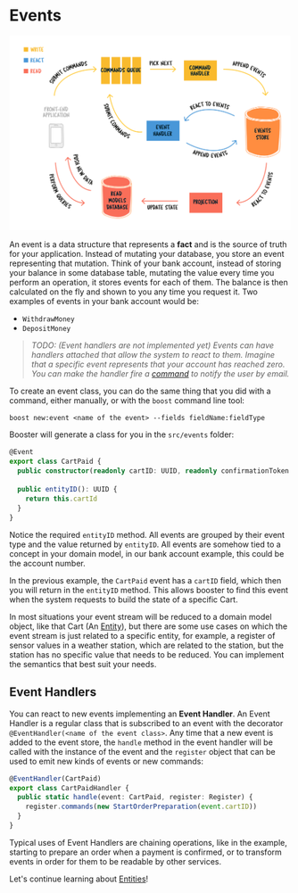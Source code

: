 # Events

![Booster architecture](../img/booster-arch.png)

An event is a data structure that represents a **fact** and is the source of truth for your application. Instead of mutating your database, you store an event representing that mutation. Think of your bank account, instead of storing your balance in some database table, mutating the value every time you perform an operation, it stores events for each of them. The balance is then calculated on the fly and shown to you any time you request it. Two examples of events in your bank account would be:

- `WithdrawMoney`
- `DepositMoney`

> _TODO: (Event handlers are not implemented yet) Events can have handlers attached that allow the system to react to them. Imagine that a specific event represents that your account has reached zero. You can make the handler fire a [command](03-commands.md) to notify the user by email._

To create an event class, you can do the same thing that you did with a command, either manually,
or with the `boost` command line tool:

```shell script
boost new:event <name of the event> --fields fieldName:fieldType
```

Booster will generate a class for you in the `src/events` folder:

```typescript
@Event
export class CartPaid {
  public constructor(readonly cartID: UUID, readonly confirmationToken: string) {}

  public entityID(): UUID {
    return this.cartId
  }
}
```

Notice the required `entityID` method. All events are grouped by their event type and the value returned by `entityID`. All events are somehow tied to a concept in your domain model, in our bank account example, this could be the account number.

In the previous example, the `CartPaid` event has a `cartID` field, which then you will return in the `entityID` method. This allows booster to find this event when the system requests to build the state of a specific Cart.

In most situations your event stream will be reduced to a domain model object, like that Cart (An [Entity](05-entities.md)), but there are some use cases on which the event stream is just related to a specific entity, for example, a register of sensor values in a weather station, which are related to the station, but the station has no specific value that needs to be reduced. You can implement the semantics that best suit your needs.

## Event Handlers

You can react to new events implementing an **Event Handler**. An Event Handler is a regular class that is subscribed to an event with the decorator `@EventHandler(<name of the event class>`. Any time that a new event is added to the event store, the `handle` method in the event handler will be called with the instance of the event and the `register` object that can be used to emit new kinds of events or new commands:

```typescript
@EventHandler(CartPaid)
export class CartPaidHandler {
  public static handle(event: CartPaid, register: Register) {
    register.commands(new StartOrderPreparation(event.cartID))
  }
}
```

Typical uses of Event Handlers are chaining operations, like in the example, starting to prepare an order when a payment is confirmed, or to transform events in order for them to be readable by other services.

Let's continue learning about [Entities](05-entities.md)!